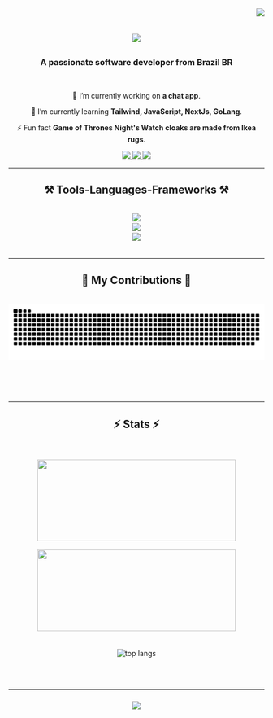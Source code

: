 <img align="right" src="https://visitor-badge.laobi.icu/badge?page_id=anonimoDoGithub.anonimoDoGithub" />

<h1 align="center">
    <img src="https://readme-typing-svg.herokuapp.com/?font=Righteous&size=35&center=true&vCenter=true&width=500&height=70&duration=4000&lines=Hi+There!+👋;+I'm+Sérgio+Felipe!;" />
</h1>

<h3 align="center">A passionate software developer from Brazil BR</h3>

<br/>

<div align="center">
 
 🔭 I’m currently working on **a chat app**.
 
 🌱 I’m currently learning **Tailwind, JavaScript, NextJs, GoLang**.

 ⚡ Fun fact **Game of Thrones Night's Watch cloaks are made from Ikea rugs**.
 
</div>

<div align="center"> 
  <a href="https://www.linkedin.com/in/sergiofelipetec/">
    <img src="https://img.shields.io/badge/Gmail-333333?style=for-the-badge&logo=gmail&logoColor=red" />
  </a>
  <a href="https://www.linkedin.com/in/sergiofelipetec/" target="_blank">
    <img src="https://img.shields.io/badge/LinkedIn-0077B5?style=for-the-badge&logo=linkedin&logoColor=white" target="_blank" />
  </a>
  <a href="[https://github.com/anonimoDoGithub/anonimoDoGithub](https://www.linkedin.com/in/sergiofelipetec/)" target="_blank">
     <img src="https://img.shields.io/badge/Portfolio-FF5722?style=for-the-badge&logo=todoist&logoColor=white" target="_blank" /> <!-- sqlite, safari, google-chrome are other good icon options -->
  </a>
</div>

<hr/>

<h2 align="center">⚒️ Tools-Languages-Frameworks ⚒️</h2>
<br/>
<div align="center">
    <img src="https://skillicons.dev/icons?i=figma,vscode,github,git,vercel" /><br>
    <img src="https://skillicons.dev/icons?i=html,css,javascript,go" /><br>
    <img src="https://skillicons.dev/icons?i=sass,tailwind,typescript,next,nodejs" /><br>
</div>

<br/>
<hr/>

<div align="center">
  <h2>🐍 My Contributions 🐍</h2>
  <br>
  <img alt="snake eating my contributions" src="https://raw.githubusercontent.com/anonimoDoGithub/anonimoDoGithub/output/github-contribution-grid-snake.svg" />
  
  <br/><br/><br/>
</div>

<hr/>

<h2 align="center">⚡ Stats ⚡</h2>
<br>
<div align=center>
  <figure><img width=390 height="160em" src="https://github-readme-stats.vercel.app/api?username=anonimoDoGithub&show_icons=true&theme=dracula&include_all_commits=true&count_private=true"/></figure>
  <figure><img width=390 height="160em" src="https://github-readme-stats.vercel.app/api/top-langs/?username=anonimoDoGithub&layout=compact&langs_count=7&theme=dracula"/></figure>
  <br/>
  <img width=325 align="center" src="https://github-readme-stats-anonimoDoGithub.vercel.app/api/top-langs/?username=anonimoDoGithub&hide=HTML&langs_count=8&layout=compact&theme=react&border_radius=10&size_weight=0.5&count_weight=0.5&exclude_repo=github-readme-stats" alt="top langs" />
</div>

<br/><br/>
<hr/>

<h3 align="center">
    <img src="https://readme-typing-svg.herokuapp.com/?font=Righteous&size=25&center=true&vCenter=true&width=500&height=70&duration=4000&lines=Thanks+for+visiting!+✌️;+Shoot+me+a+message+on+Linkedin!;I'm+always+down+to+collab+:)">
</h3>

<br/>
